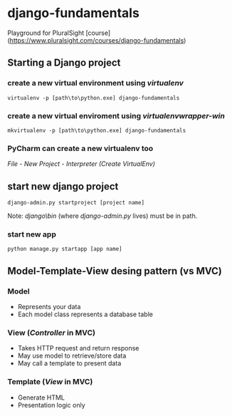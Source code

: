 # django-fundamentals

Playground for PluralSight [course] (https://www.pluralsight.com/courses/django-fundamentals)

## Starting a Django project

### create a new virtual environment using *virtualenv* 
`virtualenv -p [path\to\python.exe] django-fundamentals`

### create a new virtual enviroment using *virtualenvwrapper-win* 
`mkvirtualenv -p [path\to\python.exe] django-fundamentals`

### PyCharm can create a new virtualenv too
*File - New Project - Interpreter (Create VirtualEnv)*

## start new django project
`django-admin.py startproject [project name]`

Note: *django\bin* (where *django-admin.py* lives) must be in path.

### start new app
`python manage.py startapp [app name]`

## Model-Template-View desing pattern (vs MVC)

### Model
- Represents your data
- Each model class represents a database table

### View (*Controller* in MVC)
- Takes HTTP request and return response
- May use model to retrieve/store data
- May call a template to present data

### Template (*View* in MVC)
- Generate HTML
- Presentation logic only
